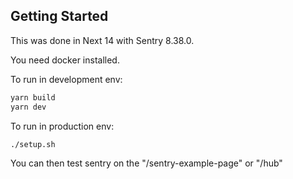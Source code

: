 ## Getting Started

This was done in Next 14 with Sentry 8.38.0.

You need docker installed.

To run in development env:

```bash
yarn build
yarn dev
```

To run in production env:

```
./setup.sh
```

You can then test sentry on the "/sentry-example-page" or "/hub"






